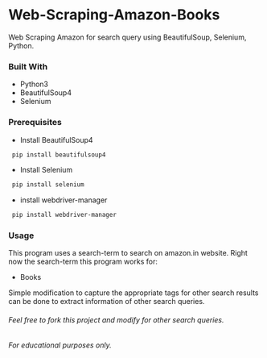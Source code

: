 # Web-Scraping-Amazon-Books
Web Scraping Amazon for search query using BeautifulSoup, Selenium, Python.

### Built With
- Python3
- BeautifulSoup4
- Selenium

### Prerequisites
* Install BeautifulSoup4
```sh
 pip install beautifulsoup4
  ```
* Install Selenium
```sh
 pip install selenium
  ```
* install webdriver-manager
```sh
 pip install webdriver-manager
  ```

### Usage
This program uses a search-term to search on amazon.in website.
Right now the search-term this program works for:
- Books

Simple modification to capture the appropriate tags for other 
search results can be done to extract information of other search queries.

###### Feel free to fork this project and modify for other search queries.
###### For educational purposes only.
